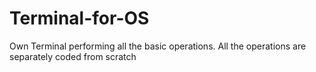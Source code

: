 # Terminal-for-OS
Own Terminal performing all the basic operations. All the operations are separately coded from scratch  
